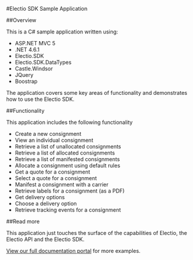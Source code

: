 ﻿#Electio SDK Sample Application

##Overview

This is a C# sample application written using:

* ASP.NET MVC 5
* .NET 4.6.1
* Electio.SDK
* Electio.SDK.DataTypes
* Castle.Windsor
* JQuery
* Boostrap

The application covers some key areas of functionality and demonstrates how to use the Electio SDK.

##Functionality

This application includes the following functionality

* Create a new consignment
* View an individual consignment
* Retrieve a list of unallocated consignments
* Retrieve a list of allocated consignments
* Retrieve a list of manifested consignments
* Allocate a consignment using default rules
* Get a quote for a consignment
* Select a quote for a consignment
* Manifest a consignment with a carrier
* Retrieve labels for a consignment (as a PDF)
* Get delivery options
* Choose a delivery option
* Retrieve tracking events for a consignment

##Read more

This application just touches the surface of the capabilities of Electio, the Electio API and the Electio SDK.

[View our full documentation portal](https://docs.electioapp.com) for more examples.




